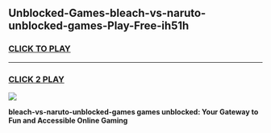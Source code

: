 
## Unblocked-Games-bleach-vs-naruto-unblocked-games-Play-Free-ih51h
<h3>
<a href="https://premium76.site?title=bleach-vs-naruto-unblocked-games&ref=18A1">CLICK TO PLAY</a></h3>
<hr>

<h3>
<a href="https://premium76.site?title=bleach-vs-naruto-unblocked-games&ref=18A1">CLICK 2 PLAY</a>
  
</h3>

<a href="https://premium76.site?title=bleach-vs-naruto-unblocked-games&ref=18A1"><img src="https://clearcache.store/games.png"></a>


**bleach-vs-naruto-unblocked-games games unblocked: Your Gateway to Fun and Accessible Online Gaming**
